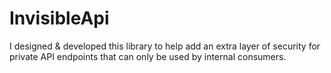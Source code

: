 # InvisibleApi 
I designed & developed this library to help add an extra layer of security for private API endpoints that can only be used by internal consumers.